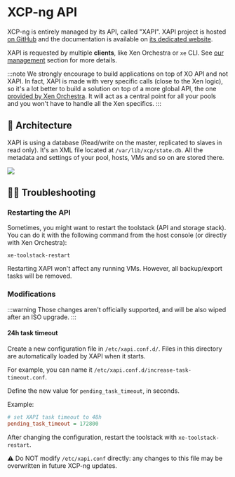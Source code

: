 # XCP-ng API

XCP-ng is entirely managed by its API, called "XAPI". XAPI project is hosted [on GitHub](https://github.com/xapi-project/xen-api) and the documentation is available on [its dedicated website](https://xapi-project.github.io/xen-api/).

XAPI is requested by multiple **clients**, like Xen Orchestra or `xe` CLI. See [our management](../../../management) section for more details.

:::note
We strongly encourage to build applications on top of XO API and not XAPI. In fact, XAPI is made with very specific calls (close to the Xen logic), so it's a lot better to build a solution on top of a more global API, the one [provided by Xen Orchestra](https://xen-orchestra.com/docs/architecture.html#api). It will act as a central point for all your pools and you won't have to handle all the Xen specifics.
:::

## 📐 Architecture

XAPI is using a database (Read/write on the master, replicated to slaves in read only). It's an XML file located at `/var/lib/xcp/state.db`. All the metadata and settings of your pool, hosts, VMs and so on are stored there.

![](../../../static/img/xapiclasses.png)

## 🧑‍⚕️ Troubleshooting

### Restarting the API

Sometimes, you might want to restart the toolstack (API and storage stack). You can do it with the following command from the host console (or directly with Xen Orchestra):

 ```
 xe-toolstack-restart
 ```

Restarting XAPI won't affect any running VMs. However, all backup/export tasks will be removed.

### Modifications

:::warning
Those changes aren't officially supported, and will be also wiped after an ISO upgrade.
:::

#### 24h task timeout

Create a new configuration file in `/etc/xapi.conf.d/`. Files in this directory are automatically loaded by XAPI when it starts.

For example, you can name it `/etc/xapi.conf.d/increase-task-timeout.conf`.

Define the new value for `pending_task_timeout`, in seconds.

Example:
```ini
# set XAPI task timeout to 48h
pending_task_timeout = 172800
```


After changing the configuration, restart the toolstack with `xe-toolstack-restart`.

⚠️ Do NOT modify `/etc/xapi.conf` directly: any changes to this file may be overwritten in future XCP-ng updates.
